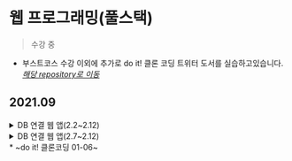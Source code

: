 # 웹 프로그래밍(풀스택)
> 수강 중
* 부스트코스 수강 이외에 추가로 do it! 클론 코딩 트위터 도서를 실습하고있습니다.<br>
*<a href="https://github.com/KimDahui42/nwitter">해당 repository로 이동</a>*
## 2021.09
<details>
<summary> DB 연결 웹 앱(2.2~2.12)</summary>
<div markdown="1">
	<ul>
		<li> [09.12.21] ~2.7 수강</li>
	</ul>
</div>
</details>
<details>
<summary> DB 연결 웹 앱(2.7~2.12)</summary>
<div markdown="1">
	<ul>
		<li>과제 B 시작 -> 자바스크립트 학습으로 변경했습니다(문법이 부족한 것 같아요) </li>
	</ul>
</div>
</details>
* ~do it! 클론코딩 01-06~
